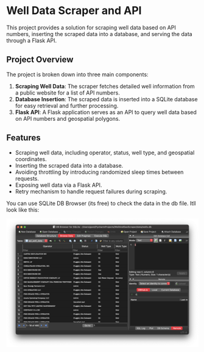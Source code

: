 # Well Data Scraper and API

This project provides a solution for scraping well data based on API numbers, inserting the scraped data into a database, and serving the data through a Flask API.

## Project Overview

The project is broken down into three main components:

1. **Scraping Well Data**: The scraper fetches detailed well information from a public website for a list of API numbers.
2. **Database Insertion**: The scraped data is inserted into a SQLite database for easy retrieval and further processing.
3. **Flask API**: A Flask application serves as an API to query well data based on API numbers and geospatial polygons.

## Features

- Scraping well data, including operator, status, well type, and geospatial coordinates.
- Inserting the scraped data into a database.
- Avoiding throttling by introducing randomized sleep times between requests.
- Exposing well data via a Flask API.
- Retry mechanism to handle request failures during scraping.


You can use SQLite DB Browser (its free) to check the data in the db file. Itll look like this:

![test](images/SQLiteDbBrowser.png)
